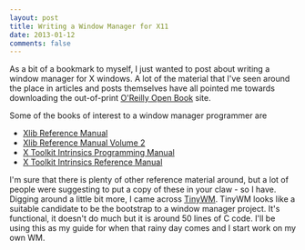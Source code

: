 ```yaml
---
layout: post
title: Writing a Window Manager for X11
date: 2013-01-12
comments: false
---
```


As a bit of a bookmark to myself, I just wanted to post about writing a window manager for X windows. A lot of the material that I've seen around the place in articles and posts themselves have all pointed me towards downloading the out-of-print [O'Reilly Open Book](http://oreilly.com/openbook/) site.

Some of the books of interest to a window manager programmer are

* [Xlib Reference Manual](http://www.archive.org/details/xlibretmanver1102nyemiss)
* [Xlib Reference Manual Volume 2](http://www.archive.org/details/xlibrefmanv115ed02nyemiss)
* [X Toolkit Intrinsics Programming Manual](http://www.archive.org/details/xtoolkitintrinsi04nyemiss)
* [X Toolkit Intrinsics Reference Manual](http://www.archive.org/details/xtoolkitintrirefman05oreimiss)

I'm sure that there is plenty of other reference material around, but a lot of people were suggesting to put a copy of these in your claw - so I have. Digging around a little bit more, I came across [TinyWM](http://incise.org/tinywm.html). TinyWM looks like a suitable candidate to be the bootstrap to a window manager project. It's functional, it doesn't do much but it is around 50 lines of C code. I'll be using this as my guide for when that rainy day comes and I start work on my own WM.